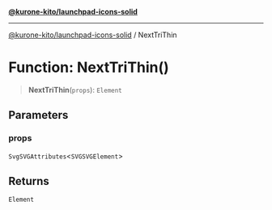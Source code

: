 [**@kurone-kito/launchpad-icons-solid**](../README.md)

***

[@kurone-kito/launchpad-icons-solid](../globals.md) / NextTriThin

# Function: NextTriThin()

> **NextTriThin**(`props`): `Element`

## Parameters

### props

`SvgSVGAttributes`\<`SVGSVGElement`\>

## Returns

`Element`
